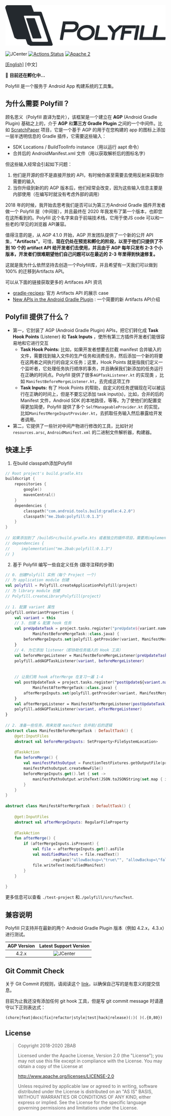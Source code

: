 <img src="./Polyfill.png" alt="Polyfill" width="507px">

![JCenter](https://api.bintray.com/packages/2bab/maven/polyfill/images/download.svg) [![Actions Status](https://github.com/2bab/Polyfill/workflows/release/badge.svg)](https://github.com/2bab/Polyfill/actions) [![Apache 2](https://img.shields.io/badge/License-Apache%202-brightgreen.svg)](https://www.apache.org/licenses/LICENSE-2.0)


[[English]](./README.md) [中文]

🚧 **目前还在孵化中...**

Polyfill 是一个服务于 Android App 构建系统的工具集。


## 为什么需要 Polyfill？

顾名思义（Polyfill 直译为垫片），该框架是一个建立在 **AGP** (Android Gradle Plugin) 基础之上的，介于 **AGP** 和**第三方 Gradle Plugin** 之间的一个中间件。比如 [ScratchPaper](https://github.com/2BAB/ScratchPaper) 项目，它是一个基于 AGP 的用于在您构建的 app 的图标上添加一层半透明信息的 Gradle 插件，它需要这些输入：

- SDK Locations / BuildToolInfo instance（用以运行 aapt 命令）
- 合并后的 AndroidManifest.xml 文件（用以获取解析后的图标名字）

但这些输入经常会引起如下问题：

1. 他们是开源的但不是直接开放的 API，有时候你甚至需要去使用反射来获取你需要的输入
2. 当你升级到新的的 AGP 版本后，他们经常会改变，因为这些输入信息主要是内部使用（在编写时就没有考虑外部的调用）

2018 年的时候，我开始去思考我们是否可以为第三方Android Gradle 插件开发者做一个 Polyfill 层（中间层），并且最终在 2020 年我发布了第一个版本，也即您在这所看到的。Polyfill 这个名字来自于前端技术栈，它用于使JS code 可以和一些老的/罕见的浏览器 API兼容。

值得注意的是，从 AGP 4.1.0 开始，AGP 开发团队提供了一个新的公开 API 集，**"Artifacts"**。可惜，**现在仍处在预览和孵化的阶段，以至于他们只提供了不到 10 个的 artifact API 给开发者们去使用，并且由于 AGP 每年只发布 2-3 个小版本，开发者们很难期望他们自己问题可以在最近的 2-3 年里得到快速修复。**

这就是我为什么依然坚持去创造一个Polyfill库，并且希望有一天我们可以做到 100% 的迁移到Artifacts API。

可以从下面的链接获取更多的 Artifaces API 资讯

- [gradle-recipes](https://github.com/android/gradle-recipes): 官方 Artifacts API 的展示 case
- [New APIs in the Android Gradle Plugin](https://medium.com/androiddevelopers/new-apis-in-the-android-gradle-plugin-f5325742e614) : 一个简要的新 Artifacts API介绍


## Polyfill 提供了什么？

- 第一，它封装了 AGP (Android Gradle Plugin) APIs，把它们转化成 **Task Hook Points** (Listener) 和 **Task Inputs** ，使所有第三方插件开发者们能很容易地和它进行交互
  - **Task Hook Points:** 比如，如果开发者想要去拦截 manifest 合并输入的文件，需要找到输入文件的生产任务和消费任务，然后添加一个新的将要在这两者之间执行的自定义任务；这里，Hook Points 就是指我们定义一个监听者，它处理任务执行顺序的事务，并且确保我们新添加的任务运行在正确的时间点。Polyfill 提供了很多`AGPTaskListener.kt` 的实现类 ，比如 `ManifestBeforeMergeListener.kt`，去完成这项工作
  - **Task Inputs:** 有了 Hook Points 的帮助，自定义的任务逻辑现在可以被运行在正确的时间上，但是不要忘记添加 task input(s)，比如，合并的后的 Manifest 文件，Android SDK 的本地路径，等等。为了使他们的配置变得更加简便，Polyfill 提供了多个 `SelfManageableProvider.kt` 的实现，比如`ManifestMergeInputProvider.kt`，去抓取任务输入然后暴露给开发者调用。
- 第二，它提供了一些针对中间产物进行修改的工具，比如针对`resources.arsc`, `AndroidManifest.xml` 的二进制文件解析器，构建器。



## 快速上手

1. 在build classpath添加Polyfill

``` kotlin
// Root project's build.gradle.kts
buildscript {
    repositories {
        google()
        mavenCentral()
    }
    dependencies {
        classpath("com.android.tools.build:gradle:4.2.0")
        classpath("me.2bab:polyfill:0.1.3")
    }
}

// 如果添加到了 /buildSrc/build.gradle.kts 或者独立的插件项目，需要用implementation 代替之
// dependencies {
//     implementation("me.2bab:polyfill:0.1.3")
// }
```

2. 基于 Polyfill 编写一些自定义任务 (跟寻注释的步骤)

``` kotlin
// 0. 创建Polyfill 实例（每个 Project 一个）
// 为 application module 创建
val polyfill = Polyfill.createApplicationPolyfill(project)
// 为 library module 创建
// Polyfill.createLibraryPolyfill(project)

// 1. 配置 variant 属性
polyfill.onVariantProperties {
    val variant = this
    // 3. 创建 & 配置 hook 任务
    val preUpdateTask = project.tasks.register("preUpdate${variant.name.capitalize()}Manifest",
            ManifestBeforeMergeTask::class.java) {
        beforeMergeInputs.set(polyfill.getProvider(variant, ManifestMergeInputProvider::class.java).get())
    }
    // 4. 为它添加 listener（即协助任务插入的 Hook 工具）
    val beforeMergeListener = ManifestBeforeMergeListener(preUpdateTask)
    polyfill.addAGPTaskListener(variant, beforeMergeListener)


    // 让我们用 hook afterMerge 在复习一遍 1-4
    val postUpdateTask = project.tasks.register("postUpdate${variant.name.capitalize()}Manifest",
            ManifestAfterMergeTask::class.java) {
        afterMergeInputs.set(polyfill.getProvider(variant, ManifestMergeOutputProvider::class.java).get())
    }
    val afterMergeListener = ManifestAfterMergeListener(postUpdateTask)
    polyfill.addAGPTaskListener(variant, afterMergeListener)
}

// 2. 准备一些任务，用来处理 manifest 合并前/后的逻辑
abstract class ManifestBeforeMergeTask : DefaultTask() {
    @get:InputFiles
    abstract val beforeMergeInputs: SetProperty<FileSystemLocation>

    @TaskAction
    fun beforeMerge() {
        val manifestPathsOutput = FunctionTestFixtures.getOutputFile(project, "manifest-merge-input.json")
        manifestPathsOutput.createNewFile()
        beforeMergeInputs.get().let { set ->
            manifestPathsOutput.writeText(JSON.toJSONString(set.map { it.asFile.absolutePath }))
        }
    }
}

abstract class ManifestAfterMergeTask : DefaultTask() {

    @get:InputFiles
    abstract val afterMergeInputs: RegularFileProperty

    @TaskAction
    fun afterMerge() {
        if (afterMergeInputs.isPresent) {
            val file = afterMergeInputs.get().asFile
            val modifiedManifest = file.readText()
                    .replace("allowBackup=\"true\"", "allowBackup=\"false\"")
            file.writeText(modifiedManifest)
        }
    }

}
```

更多信息可以查看 `./test-project` 和`./polyfill/src/funcTest`.


## 兼容说明

Polyfill 只支持并在最新的两个 Android Gradle Plugin 版本（例如 4.2.x，4.3.x）进行测试。

| AGP Version |                    Latest Support Version                    |
| :---------: | :----------------------------------------------------------: |
|    4.2.x    | ![JCenter](https://api.bintray.com/packages/2bab/maven/polyfill/images/download.svg) |


## Git Commit Check

关于 Git Commit 的规则，请阅读这个 [link](https://medium.com/walmartlabs/check-out-these-5-git-tips-before-your-next-commit-c1c7a5ae34d1)，以确保自己写的是有意义的提交信息。

目前为止我还没有添加任何 git hook 工具，但是写 git commit message 时请遵守以下正则表达式：

```
(chore|feat|docs|fix|refactor|style|test|hack|release)(:)( )(.{0,80})
```

## License

>
> Copyright 2018-2020 2BAB
>
>Licensed under the Apache License, Version 2.0 (the "License");
you may not use this file except in compliance with the License.
You may obtain a copy of the License at
>
>   http://www.apache.org/licenses/LICENSE-2.0
>
> Unless required by applicable law or agreed to in writing, software
distributed under the License is distributed on an "AS IS" BASIS,
WITHOUT WARRANTIES OR CONDITIONS OF ANY KIND, either express or implied.
See the License for the specific language governing permissions and
limitations under the License.
